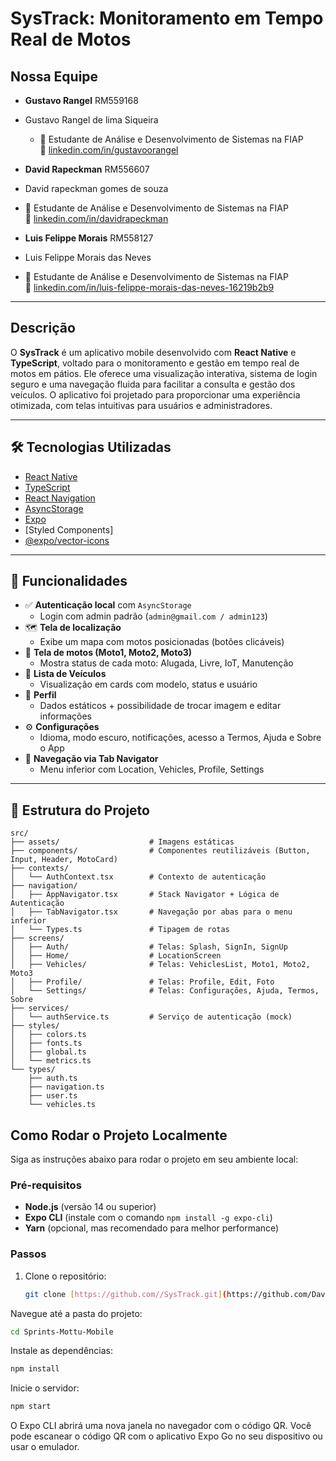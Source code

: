 # **SysTrack: Monitoramento em Tempo Real de Motos**

## Nossa Equipe

- **Gustavo Rangel**  RM559168
- Gustavo Rangel de lima Siqueira
  - 💼 Estudante de Análise e Desenvolvimento de Sistemas na FIAP  
  🔗 [linkedin.com/in/gustavoorangel](https://linkedin.com/in/gustavoorangel)

- **David Rapeckman**  RM556607
- David rapeckman gomes de souza 
 - 💼 Estudante de Análise e Desenvolvimento de Sistemas na FIAP  
  🔗 [linkedin.com/in/davidrapeckman](https://linkedin.com/in/davidrapeckman)

- **Luis Felippe Morais**  RM558127
- Luis Felippe Morais das Neves
 - 💼 Estudante de Análise e Desenvolvimento de Sistemas na FIAP  
  🔗 [linkedin.com/in/luis-felippe-morais-das-neves-16219b2b9](https://linkedin.com/in/luis-felippe-morais-das-neves-16219b2b9)

---

## Descrição

O **SysTrack** é um aplicativo mobile desenvolvido com **React Native** e **TypeScript**, voltado para o monitoramento e gestão em tempo real de motos em pátios. Ele oferece uma visualização interativa, sistema de login seguro e uma navegação fluida para facilitar a consulta e gestão dos veículos. O aplicativo foi projetado para proporcionar uma experiência otimizada, com telas intuitivas para usuários e administradores.

---

## 🛠️ Tecnologias Utilizadas

- [React Native](https://reactnative.dev/)
- [TypeScript](https://www.typescriptlang.org/)
- [React Navigation](https://reactnavigation.org/)
- [AsyncStorage](https://react-native-async-storage.github.io/async-storage/)
- [Expo](https://expo.dev/)
- [Styled Components]
- [@expo/vector-icons](https://icons.expo.fyi/)

---

## 📱 Funcionalidades

- ✅ **Autenticação local** com `AsyncStorage`
  - Login com admin padrão (`admin@gmail.com / admin123`)
- 🗺️ **Tela de localização**
  - Exibe um mapa com motos posicionadas (botões clicáveis)
- 🛵 **Tela de motos (Moto1, Moto2, Moto3)**
  - Mostra status de cada moto: Alugada, Livre, IoT, Manutenção
- 🧾 **Lista de Veículos**
  - Visualização em cards com modelo, status e usuário
- 👤 **Perfil**
  - Dados estáticos + possibilidade de trocar imagem e editar informações
- ⚙️ **Configurações**
  - Idioma, modo escuro, notificações, acesso a Termos, Ajuda e Sobre o App
- 🔄 **Navegação via Tab Navigator**
  - Menu inferior com Location, Vehicles, Profile, Settings

---

## 🧩 Estrutura do Projeto

```plaintext
src/
├── assets/                    # Imagens estáticas
├── components/                # Componentes reutilizáveis (Button, Input, Header, MotoCard)
├── contexts/ 
│   └── AuthContext.tsx        # Contexto de autenticação
├── navigation/
│   ├── AppNavigator.tsx       # Stack Navigator + Lógica de Autenticação
│   ├── TabNavigator.tsx       # Navegação por abas para o menu inferior
│   └── Types.ts               # Tipagem de rotas
├── screens/
│   ├── Auth/                  # Telas: Splash, SignIn, SignUp
│   ├── Home/                  # LocationScreen
│   ├── Vehicles/              # Telas: VehiclesList, Moto1, Moto2, Moto3
│   ├── Profile/               # Telas: Profile, Edit, Foto
│   └── Settings/              # Telas: Configurações, Ajuda, Termos, Sobre
├── services/
│   └── authService.ts         # Serviço de autenticação (mock)
├── styles/
│   ├── colors.ts
│   ├── fonts.ts
│   ├── global.ts
│   └── metrics.ts
└── types/
    ├── auth.ts
    ├── navigation.ts
    ├── user.ts
    └── vehicles.ts
```

## Como Rodar o Projeto Localmente

Siga as instruções abaixo para rodar o projeto em seu ambiente local:

### Pré-requisitos

- **Node.js** (versão 14 ou superior)
- **Expo CLI** (instale com o comando `npm install -g expo-cli`)
- **Yarn** (opcional, mas recomendado para melhor performance)

### Passos

1. Clone o repositório:
   ```bash
   git clone [https://github.com//SysTrack.git](https://github.com/David-Rapeckman/Sprints-Mottu-Mobile/)


Navegue até a pasta do projeto:
   ```bash
   cd Sprints-Mottu-Mobile
   ```
Instale as dependências:
   ```bash
  npm install
   ```

Inicie o servidor:
   ```bash
  npm start
   ```

O Expo CLI abrirá uma nova janela no navegador com o código QR. Você pode escanear o código QR com o aplicativo Expo Go no seu dispositivo ou usar o emulador.


